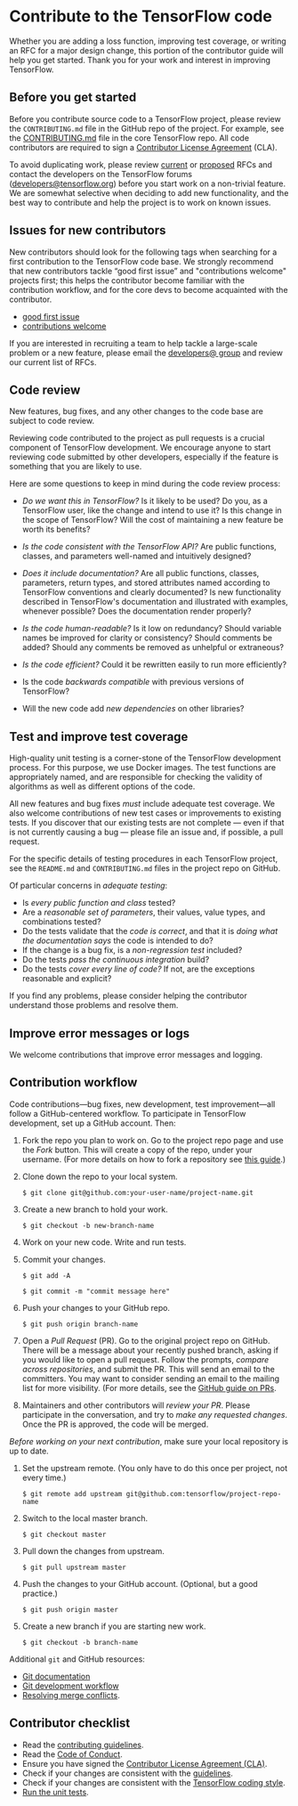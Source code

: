 # Contribute to the TensorFlow code

Whether you are adding a loss function, improving test coverage, or writing an
RFC for a major design change, this portion of the contributor guide will help
you get started. Thank you for your work and interest in improving TensorFlow.

## Before you get started

Before you contribute source code to a TensorFlow project, please review the
`CONTRIBUTING.md` file in the GitHub repo of the project. For example, see the
[CONTRIBUTING.md](https://github.com/tensorflow/tensorflow/blob/master/CONTRIBUTING.md)
file in the core TensorFlow repo. All code contributors are required to sign a
[Contributor License Agreement](https://cla.developers.google.com/clas) (CLA).

To avoid duplicating work, please review
[current](https://github.com/tensorflow/community/tree/master/rfcs) or
[proposed](https://github.com/tensorflow/community/labels/RFC%3A%20Proposed)
RFCs and contact the developers on the TensorFlow forums
([developers@tensorflow.org](https://groups.google.com/u/1/a/tensorflow.org/g/developers))
before you start work on a non-trivial feature. We are somewhat selective when
deciding to add new functionality, and the best way to contribute and help the
project is to work on known issues.

## Issues for new contributors

New contributors should look for the following tags when searching for a first
contribution to the TensorFlow code base. We strongly recommend that new
contributors tackle “good first issue” and "contributions welcome" projects
first; this helps the contributor become familiar with the contribution
workflow, and for the core devs to become acquainted with the contributor.

-   [good first issue](https://github.com/tensorflow/tensorflow/labels/good%20first%20issue)
-   [contributions welcome](https://github.com/tensorflow/tensorflow/labels/stat%3Acontributions%20welcome)

If you are interested in recruiting a team to help tackle a large-scale problem
or a new feature, please email the
[developers@ group](https://groups.google.com/a/tensorflow.org/g/developers)
and review our current list of RFCs.

## Code review

New features, bug fixes, and any other changes to the code base are subject to
code review.

Reviewing code contributed to the project as pull requests is a crucial
component of TensorFlow development. We encourage anyone to start reviewing code
submitted by other developers, especially if the feature is something that you
are likely to use.

Here are some questions to keep in mind during the code review process:

*   *Do we want this in TensorFlow?* Is it likely to be used? Do you, as a TensorFlow user, like the change and intend to use it? Is this change in the scope of TensorFlow? Will the cost of maintaining a new feature be worth its benefits?
*   *Is the code consistent with the TensorFlow API?* Are public functions, classes, and parameters well-named and intuitively designed?
*   *Does it include documentation?* Are all public functions, classes, parameters, return types, and stored attributes named according to TensorFlow conventions and clearly documented? Is new functionality described in TensorFlow's documentation and illustrated with examples, whenever possible? Does the documentation render properly?

*   *Is the code human-readable?* Is it low on redundancy? Should variable names be improved for clarity or consistency? Should comments be added? Should any comments be removed as unhelpful or extraneous?
*   *Is the code efficient?* Could it be rewritten easily to run more efficiently?
*   Is the code *backwards compatible* with previous versions of TensorFlow?
*   Will the new code add *new dependencies* on other libraries?

## Test and improve test coverage

High-quality unit testing is a corner-stone of the TensorFlow development
process. For this purpose, we use Docker images. The test functions are
appropriately named, and are responsible for checking the validity of algorithms
as well as different options of the code.

All new features and bug fixes *must* include adequate test coverage. We also
welcome contributions of new test cases or improvements to existing tests. If
you discover that our existing tests are not complete — even if that is not
currently causing a bug — please file an issue and, if possible, a pull request.

For the specific details of testing procedures in each TensorFlow project, see
the `README.md` and `CONTRIBUTING.md` files in the project repo on GitHub.

Of particular concerns in *adequate testing*:

*   Is *every public function and class* tested?
*   Are a *reasonable set of parameters*, their values, value types, and
    combinations tested?
*   Do the tests validate that the *code is correct*, and that it is *doing what
    the documentation says* the code is intended to do?
*   If the change is a bug fix, is a *non-regression test* included?
*   Do the tests *pass the continuous integration* build?
*   Do the tests *cover every line of code?* If not, are the exceptions
    reasonable and explicit?

If you find any problems, please consider helping the contributor understand
those problems and resolve them.

## Improve error messages or logs

We welcome contributions that improve error messages and logging.

## Contribution workflow

Code contributions—bug fixes, new development, test improvement—all follow a
GitHub-centered workflow. To participate in TensorFlow development, set up a
GitHub account. Then:

1.  Fork the repo you plan to work on. Go to the project repo page and use the
    *Fork* button. This will create a copy of the repo, under your username.
    (For more details on how to fork a repository see
    [this guide](https://help.github.com/articles/fork-a-repo/).)

2.  Clone down the repo to your local system.

    `$ git clone git@github.com:your-user-name/project-name.git`

3.  Create a new branch to hold your work.

    `$ git checkout -b new-branch-name`

4.  Work on your new code. Write and run tests.

5.  Commit your changes.

    `$ git add -A`

    `$ git commit -m "commit message here"`

6.  Push your changes to your GitHub repo.

    `$ git push origin branch-name`

7.  Open a *Pull Request* (PR). Go to the original project repo on GitHub. There
    will be a message about your recently pushed branch, asking if you would
    like to open a pull request. Follow the prompts, *compare across
    repositories*, and submit the PR. This will send an email to the committers.
    You may want to consider sending an email to the mailing list for more
    visibility. (For more details, see the
    [GitHub guide on PRs](https://help.github.com/articles/creating-a-pull-request-from-a-fork).

8.  Maintainers and other contributors will *review your PR*. Please participate
    in the conversation, and try to *make any requested changes*. Once the PR is
    approved, the code will be merged.

*Before working on your next contribution*, make sure your local repository is
up to date.

1.  Set the upstream remote. (You only have to do this once per project, not
    every time.)

    `$ git remote add upstream git@github.com:tensorflow/project-repo-name`

2.  Switch to the local master branch.

    `$ git checkout master`

3.  Pull down the changes from upstream.

    `$ git pull upstream master`

4.  Push the changes to your GitHub account. (Optional, but a good practice.)

    `$ git push origin master`

5.  Create a new branch if you are starting new work.

    `$ git checkout -b branch-name`

Additional `git` and GitHub resources:

*   [Git documentation](https://git-scm.com/documentation)
*   [Git development workflow](https://docs.scipy.org/doc/numpy/dev/development_workflow.html)
*   [Resolving merge conflicts](https://help.github.com/articles/resolving-a-merge-conflict-using-the-command-line/).


## Contributor checklist

*   Read the [contributing guidelines](https://github.com/tensorflow/tensorflow/blob/master/CONTRIBUTING.md).
*   Read the [Code of Conduct](https://github.com/tensorflow/tensorflow/blob/master/CODE_OF_CONDUCT.md).
*   Ensure you have signed the [Contributor License Agreement (CLA)](https://cla.developers.google.com/).
*   Check if your changes are consistent with the [guidelines](https://github.com/tensorflow/tensorflow/blob/master/CONTRIBUTING.md#general-guidelines-and-philosophy-for-contribution).
*   Check if your changes are consistent with the [TensorFlow coding style](https://www.tensorflow.org/community/contribute/code_style).
*   [Run the unit tests](https://github.com/tensorflow/tensorflow/blob/master/CONTRIBUTING.md#running-unit-tests).
